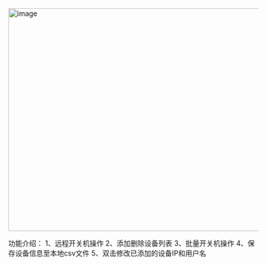<img width="562" height="448" alt="image" src="https://github.com/user-attachments/assets/c9d65bdb-b4d9-45aa-b9b9-66af09534b36" />


功能介绍：
1、远程开关机操作
2、添加删除设备列表
3、批量开关机操作
4、保存设备信息至本地csv文件
5、双击修改已添加的设备IP和用户名

